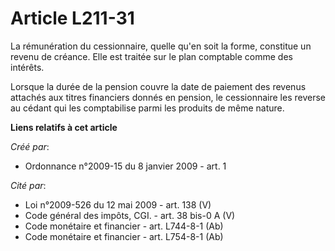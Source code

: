 # Article L211-31

La rémunération du cessionnaire, quelle qu'en soit la forme, constitue un revenu de créance. Elle est traitée sur le plan
comptable comme des intérêts.

Lorsque la durée de la pension couvre la date de paiement des revenus attachés aux titres financiers donnés en pension, le
cessionnaire les reverse au cédant qui les comptabilise parmi les produits de même nature.

**Liens relatifs à cet article**

_Créé par_:

  - Ordonnance n°2009-15 du 8 janvier 2009 - art. 1

_Cité par_:

  - Loi n°2009-526 du 12 mai 2009 - art. 138 (V)
  - Code général des impôts, CGI. - art. 38 bis-0 A (V)
  - Code monétaire et financier - art. L744-8-1 (Ab)
  - Code monétaire et financier - art. L754-8-1 (Ab)
